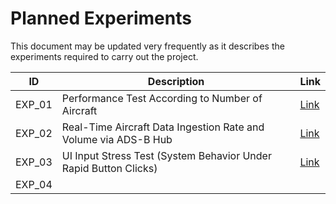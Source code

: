 # Planned Experiments

This document may be updated very frequently as it describes the experiments required to carry out the project.

| ID     | Description                                                  | Link                           |
| ------ | ------------------------------------------------------------ | ------------------------------ |
| EXP_01 | Performance Test According to Number of Aircraft             | [Link](./Experiments/exp01.md) |
| EXP_02 | Real-Time Aircraft Data Ingestion Rate and Volume via ADS-B Hub | [Link](./Experiments/exp02.md) |
| EXP_03 | UI Input Stress Test (System Behavior Under Rapid Button Clicks) | [Link](./Experiments/exp03.md) |
| EXP_04 |                                                              |                                |

